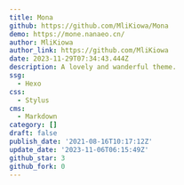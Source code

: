 ```yaml
---
title: Mona
github: https://github.com/MliKiowa/Mona
demo: https://mone.nanaeo.cn/
author: MliKiowa
author_link: https://github.com/MliKiowa
date: 2023-11-29T07:34:43.444Z
description: A lovely and wanderful theme.
ssg:
  - Hexo
css:
  - Stylus
cms:
  - Markdown
category: []
draft: false
publish_date: '2021-08-16T10:17:12Z'
update_date: '2023-11-06T06:15:49Z'
github_star: 3
github_fork: 0
---
```

